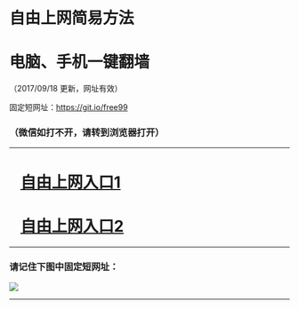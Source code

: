 ﻿# 自由上网简易方法

# 电脑、手机一键翻墙

（2017/09/18 更新，网址有效）

固定短网址：https://git.io/free99

### （微信如打不开，请转到浏览器打开）


***





# &nbsp;&nbsp; <a href="http://ft2714110607.fwq-tz1005.info/fwqtz01.html?t=091800117432 " target="_blank">自由上网入口1</a>
# &nbsp;&nbsp; <a href="http://ft1377523712.fwq-tz1006.info/fwqtz02.html?t=09180017478 " target="_blank">自由上网入口2</a>
***

### 请记住下图中固定短网址：

<img src="https://s3-us-west-2.amazonaws.com/fwq-1001/yjfq-20170905okok.png" /> 


***

